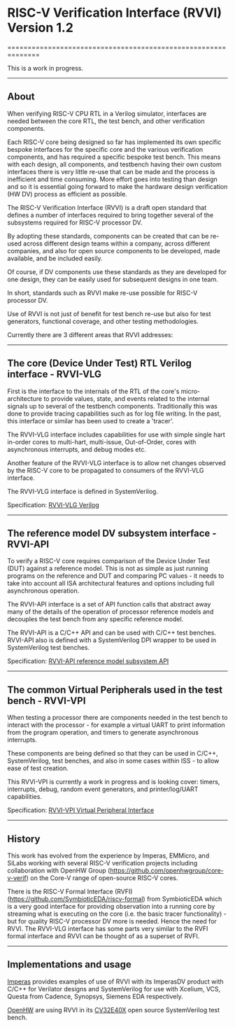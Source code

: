 # RISC-V Verification Interface (RVVI) Version 1.2
==============================================================

This is a work in progress.

-----
## About

When verifying RISC-V CPU RTL in a Verilog simulator, interfaces are needed
between the core RTL, the test bench, and other verification components.

Each RISC-V core being designed so far has implemented its own specific bespoke
interfaces for the specific core and the various verification components, and
has required a specific bespoke test bench. This means with each design, all
components, and testbench having their own custom interfaces there is very
little re-use that can be made and the process is inefficient and time
consuming. More effort goes into testing than design and so it is essential
going forward to make the hardware design verification (HW DV) process as
efficient as possible.

The RISC-V Verification Interface (RVVI) is a draft open standard that defines a
number of interfaces required to bring together several of the subsystems
required for RISC-V processor DV.

By adopting these standards, components can be created that can be re-used
across different design teams within a company, across different companies, and
also for open source components to be developed, made available, and be included
easily.

Of course, if DV components use these standards as they are developed for one
design, they can be easily used for subsequent designs in one team.

In short, standards such as RVVI make re-use possible for RISC-V processor DV.

Use of RVVI is not just of benefit for test bench re-use but also for test
generators, functional coverage, and other testing methodologies.

Currently there are 3 different areas that RVVI addresses:


-----
## The core (Device Under Test) RTL Verilog interface - RVVI-VLG

First is the interface to the internals of the RTL of the core's
micro-architecture to provide values, state, and events related to the internal
signals up to several of the testbench components. Traditionally this was done
to provide tracing capabilities such as for log file writing. In the past, this
interface or similar has been used to create a 'tracer'.

The RVVI-VLG interface includes capabilities for use with simple single hart
in-order cores to multi-hart, multi-issue, Out-of-Order, cores with asynchronous
interrupts, and debug modes etc.

Another feature of the RVVI-VLG interface is to allow net changes observed by
the RISC-V core to be propagated to consumers of the RVVI-VLG interface.

The RVVI-VLG interface is defined in SystemVerilog.

Specification: [RVVI-VLG Verilog](RVVI-VLG/README.md)


-----
## The reference model DV subsystem interface - RVVI-API

To verify a RISC-V core requires comparison of the Device Under Test (DUT)
against a reference model. This is not as simple as just running programs on the
reference and DUT and comparing PC values - it needs to take into account all
ISA architectural features and options including full asynchronous operation.

The RVVI-API interface is a set of API function calls that abstract away many of
the details of the operation of processor reference models and decouples the
test bench from any specific reference model.

The RVVI-API is a C/C++ API and can be used with C/C++ test benches. RVVI-API
also is defined with a SystemVerilog DPI wrapper to be used in SystemVerilog
test benches.

Specification: [RVVI-API reference model subsystem API](RVVI-API/README.md)


-----
## The common Virtual Peripherals used in the test bench - RVVI-VPI

When testing a processor there are components needed in the test bench to
interact with the processor - for example a virtual UART to print information
from the program operation, and timers to generate asynchronous interrupts.

These components are being defined so that they can be used in C/C++,
SystemVerilog, test benches, and also in some cases within ISS - to allow ease
of test creation.

This RVVI-VPI is currently a work in progress and is looking cover: timers,
interrupts, debug, random event generators, and printer/log/UART capabilities.

Specification: [RVVI-VPI Virtual Peripheral Interface](RVVI-VPI/README.md)


-------
## History

This work has evolved from the experience by Imperas, EMMicro, and SiLabs
working with several RISC-V verification projects including collaboration with
OpenHW Group (https://github.com/openhwgroup/core-v-verif) on the Core-V range
of open-source RISC-V cores.

There is the RISC-V Formal Interface (RVFI)
(https://github.com/SymbioticEDA/riscv-formal) from SymbioticEDA which is a very
good interface for providing observation into a running core by streaming what
is executing on the core (i.e. the basic tracer functionality) - but for quality
RISC-V processor DV more is needed. Hence the need for RVVI. The RVVI-VLG
interface has some parts very similar to the RVFI formal interface and RVVI can
be thought of as a superset of RVFI.


--------------
## Implementations and usage

[Imperas](https://www.imperas.com/imperasdv) provides examples of use of RVVI
with its ImperasDV product with C/C++ for Verilator designs and SystemVerilog
for use with Xcelium, VCS, Questa from Cadence, Synopsys, Siemens EDA
respectively.

[OpenHW](https://www.openhwgroup.org/) are using RVVI in its
[CV32E40X](https://github.com/openhwgroup/core-v-verif/tree/master/cv32e40x)
open source SystemVerilog test bench.
